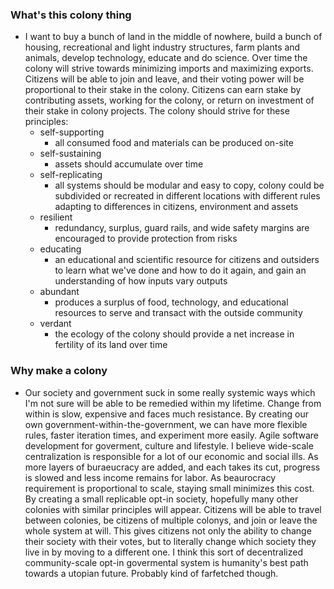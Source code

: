 ### What's this colony thing
- I want to buy a bunch of land in the middle of nowhere, build a bunch of housing, recreational and light industry structures, farm plants and animals, develop technology, educate and do science.  Over time the colony will strive towards minimizing imports and maximizing exports.  Citizens will be able to join and leave, and their voting power will be proportional to their stake in the colony.  Citizens can earn stake by contributing assets, working for the colony, or return on investment of their stake in colony projects.  The colony should strive for these principles:
  - self-supporting 
    - all consumed food and materials can be produced on-site
  - self-sustaining 
    - assets should accumulate over time
  - self-replicating 
    - all systems should be modular and easy to copy, colony could be subdivided or recreated in different locations with different rules adapting to differences in citizens, environment and assets
  - resilient
    - redundancy, surplus, guard rails, and wide safety margins are encouraged to provide protection from risks
  - educating
      - an educational and scientific resource for citizens and outsiders to learn what we've done and how to do it again, and gain an understanding of how inputs vary outputs
  - abundant
    - produces a surplus of food, technology, and educational resources to serve and transact with the outside community
  - verdant
    - the ecology of the colony should provide a net increase in fertility of its land over time

### Why make a colony
- Our society and government suck in some really systemic ways which I'm not sure will be able to be remedied within my lifetime.  Change from within is slow, expensive and faces much resistance.  By creating our own government-within-the-government, we can have more flexible rules, faster iteration times, and experiment more easily.  Agile software development for goverment, culture and lifestyle.  I believe wide-scale centralization is responsible for a lot of our economic and social ills.  As more layers of buraeucracy are added, and each takes its cut, progress is slowed and less income remains for labor.  As beaurocracy requirement is proportional to scale, staying small minimizes this cost.
By creating a small replicable opt-in society, hopefully many other colonies with similar principles will appear.  Citizens will be able to travel between colonies, be citizens of multiple colonys, and join or leave the whole system at will.  This gives citizens not only the ability to change their society with their votes, but to literally change which society they live in by moving to a different one.  I think this sort of decentralized community-scale opt-in govermental system is humanity's best path towards a utopian future.  Probably kind of farfetched though.
